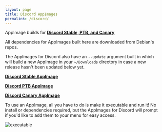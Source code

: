 ```yaml
---
layout: page
title: Discord AppImages
permalink: /discord/
---
```


AppImage builds for **[Discord Stable, PTB, and Canary](https://discordapp.com)**

All dependencies for AppImages built here are downloaded from Debian's repos.

The AppImages for Discord also have an `--update` argument built in which will build a new AppImage in your `~/Downloads` directory in case a new release hasn't been updated below yet.

**[Discord Stable AppImage](https://github.com/simoniz0r/Discord-AppImage/releases)**

**[Discord PTB AppImage](https://github.com/simoniz0r/Discord-PTB-AppImage/releases)**

**[Discord Canary AppImage](https://github.com/simoniz0r/Discord-Canary-AppImage/releases)**

To use an AppImage, all you have to do is make it executable and run it!  No install or dependencies required, but the AppImages for Discord will prompt if you'd like to add them to your menu for easy access.

![executable](https://u.teknik.io/Mq1r4.gif)
